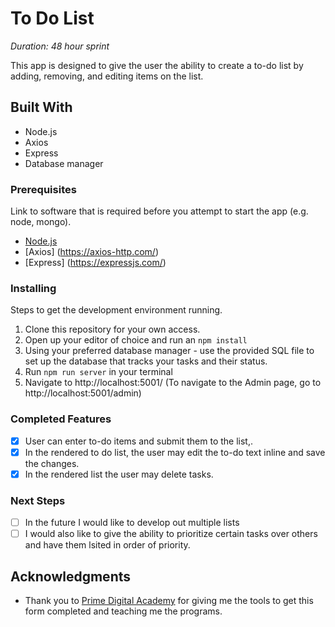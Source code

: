 # To Do List

_Duration: 48 hour sprint_

This app is designed to give the user the ability to create a to-do list by adding, removing, and editing items on the list. 

## Built With

- Node.js 
- Axios 
- Express 
- Database manager

### Prerequisites

Link to software that is required before you attempt to start the app (e.g. node, mongo).

- [Node.js](https://nodejs.org/en/)
- [Axios] (https://axios-http.com/)
- [Express] (https://expressjs.com/)

### Installing

Steps to get the development environment running.

1. Clone this repository for your own access.
2. Open up your editor of choice and run an `npm install`
3. Using your preferred database manager - use the provided SQL file to set up the database that tracks your tasks and their status.
4. Run `npm run server` in your terminal
5. Navigate to http://localhost:5001/
(To navigate to the Admin page, go to http://localhost:5001/admin)

### Completed Features

- [x] User can enter to-do items and submit them to the list,.
- [x] In the rendered to do list, the user may edit the to-do text inline and save the changes.
- [x] In the rendered list the user may delete tasks. 

### Next Steps

- [ ] In the future I would like to develop out multiple lists
- [ ] I would also like to give the ability to prioritize certain tasks over others and have them lsited in order of priority.

## Acknowledgments

* Thank you to [Prime Digital Academy](www.primeacademy.io) for giving me the tools to get this form completed and teaching me the programs.
